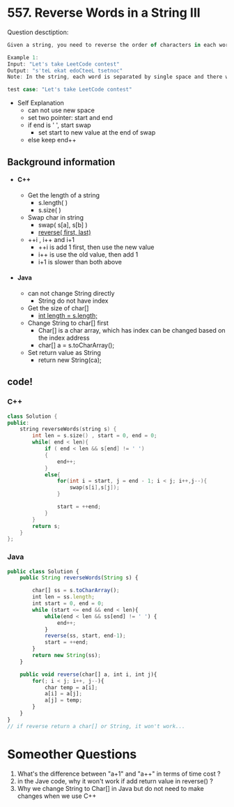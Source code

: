 # 557. Reverse Words in a String III

Question desctiption:

```javascript
Given a string, you need to reverse the order of characters in each word within a sentence while still preserving whitespace and initial word order.

Example 1:
Input: "Let's take LeetCode contest"
Output: "s'teL ekat edoCteeL tsetnoc"
Note: In the string, each word is separated by single space and there will not be any extra space in the string.

test case: "Let's take LeetCode contest"
```

* Self Explanation
  * can not use new space
  * set two pointer: start and end
  * if end is ' ', start swap
      * set start to new value at the end of swap
  * else keep end++

## Background information
* #### C++
  * Get the length of a string
    * s.length( )
    * s.size( )
  * Swap char in string
    * swap( s[a], s[b] )
    * [reverse( first, last)](http://www.cplusplus.com/reference/algorithm/reverse/)
  * ++i ,  i++ and i+1
    * ++i is add 1 first, then use the new value
    * i++ is use the old value, then add 1
    * i+1 is slower than both above

* #### Java
  * can not change String directly  
    * String do not have index
  * Get the size of char[]
    * <u> int length = s.length; </u>
  * Change String to char[] first
    * Char[] is a char array, which has index can be changed based on the index address
    * char[] a = s.toCharArray();
  * Set return value as String
     * return new String(ca);

## code!
### C++
`````c++
class Solution {
public:
    string reverseWords(string s) {
        int len = s.size() , start = 0, end = 0;
        while( end < len){
            if ( end < len && s[end] != ' ')
            {
                end++;
            }
            else{
                for(int i = start, j = end - 1; i < j; i++,j--){
                    swap(s[i],s[j]);
                }

                start = ++end;
            }
        }
        return s;
    }
};
`````

### Java
``` javascript
public class Solution {
    public String reverseWords(String s) {

        char[] ss = s.toCharArray();
        int len = ss.length;
        int start = 0, end = 0;
        while (start <= end && end < len){
            while(end < len && ss[end] != ' ') {
                end++;
            }
            reverse(ss, start, end-1);
            start = ++end;
        }
        return new String(ss);
    }

    public void reverse(char[] a, int i, int j){
        for(; i < j; i++, j--){
            char temp = a[i];
            a[i] = a[j];
            a[j] = temp;
        }
    }
}
// if reverse return a char[] or String, it won't work...
```
# Someother Questions

1. What's the difference between  "a+1" and "a++" in terms of time cost ?
2. in the Jave code, why it won't work if add return value in reverse() ?
3. Why we change String to Char[] in Java but do not need to make changes when we use C++
